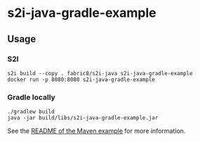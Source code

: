 # s2i-java-gradle-example

## Usage

### S2I

    s2i build --copy . fabric8/s2i-java s2i-java-gradle-example
    docker run -p 8080:8080 s2i-java-gradle-example

### Gradle locally

    ./gradlew build
    java -jar build/libs/s2i-java-gradle-example.jar

See the [README of the Maven example](../maven/README.md) for more information.
